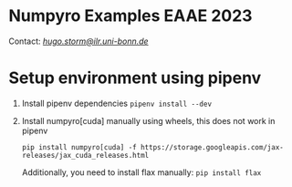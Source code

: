 
# Numpyro Examples EAAE 2023
Contact: *hugo.storm@ilr.uni-bonn.de*




# Setup environment using pipenv

1) Install pipenv dependencies ```pipenv install --dev```

2) Install numpyro[cuda] manually using wheels, this does not work in pipenv

    ```pip install numpyro[cuda] -f https://storage.googleapis.com/jax-releases/jax_cuda_releases.html```
    
    Additionally, you need to install flax manually:
    ```pip install flax```